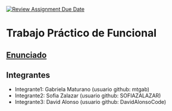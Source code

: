[![Review Assignment Due Date](https://classroom.github.com/assets/deadline-readme-button-24ddc0f5d75046c5622901739e7c5dd533143b0c8e959d652212380cedb1ea36.svg)](https://classroom.github.com/a/YekM4ymC)
# Trabajo Práctico de Funcional

## [Enunciado](https://docs.google.com/document/d/1rcI9imtUXw3ot0iu-1xQZWOnTYYTkFYMl0nIzxjoOnA/edit?usp=sharing)

## Integrantes

- Integrante1: Gabriela Maturano (usuario github: mtgab)
- Integrante2: Sofia Zalazar (usuario github: SOFIAZALAZAR)
- Integrante3: David Alonso (usuario github: DavidAlonsoCode)
